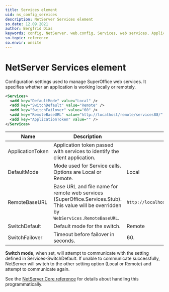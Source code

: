 ```yaml
---
title: Services element
uid: ns_config_services
description: NetServer Services element
so.date: 12.09.2021
author: Bergfrid Dias
keywords: config, NetServer, web.config, Services, web services, ApplicationToken, DefaultMode, RemoteBaseURL, SwitchDefault, SwitchFailover
so.topic: reference
so.envir: onsite
---
```


# NetServer Services element

Configuration settings used to manage SuperOffice web services. It specifies whether an application is working locally or remotely.

```XML
<Services>
  <add key="DefaultMode" value="Local" />
  <add key="SwitchDefault" value="Remote" />
  <add key="SwitchFailover" value="60" />
  <add key="RemoteBaseURL" value="http://localhost/remote/services88/" />
  <add key="ApplicationToken" value="" />
</Services>
```

| Name | Description | Default |
|---|---|---|
| ApplicationToken | Application token passed with services to identify the client application. | |
| DefaultMode | Mode used for Service calls. Options are Local or Remote. | Local |
| RemoteBaseURL | Base URL and file name for remote web services (SuperOffice.Services.Stub). This value will be overridden by `WebServices.RemoteBaseURL`. | `http://localhost/webs/SuperOffice.Web.Services` |
| SwitchDefault | Default mode for the switch. | Remote |
| SwitchFailover | Timeout before failover in seconds. | 60. |

**Switch mode**, when set, will attempt to communicate with the setting defined in Services-SwitchDefault. If unable to communicate successfully, NetServer will switch to the other setting option (Local or Remote) and attempt to communicate again.

See the [NetServer Core reference][1] for details about handling this programmatically.

<!-- Referenced links -->
[1]: <xref:SuperOffice.Configuration.ConfigFile.Services>
